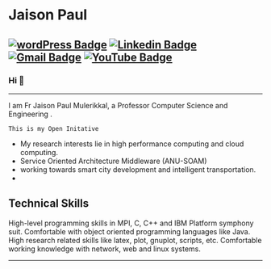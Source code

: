 # Jaison Paul


[![wordPress Badge](https://img.shields.io/badge/MyBlog-blue?style=flat-square&logo=Wordpress&logoColor=white&link=https://jaisonmpaul.github.io)](https://jaisonmpaul.github.io)
[![Linkedin Badge](https://img.shields.io/badge/LinkedIn-blue?style=flat-square&logo=Linkedin&logoColor=white&link=https://www.linkedin.com/in/jaisonmpaul/)](https://www.linkedin.com/in/jaisonmpaul/)
[![Gmail Badge](https://img.shields.io/badge/-jaisonmpaul@gmail.com-c14438?style=flat-square&logo=Gmail&logoColor=white&link=mailto:jaisonmpaul@gmail.com)](jaisonmpaul@gmail.com)
[![YouTube Badge](https://img.shields.io/badge/YouTube-red?style=flat-square&logo=YouTube&logoColor=white&link=https://www.youtube.com/channel/UCEJOxdR1ofpCNAbioWV_viA)](https://www.youtube.com/channel/UCEJOxdR1ofpCNAbioWV_viA)
---
### Hi 👋
---
I am Fr Jaison Paul Mulerikkal, a Professor Computer Science and Engineering .
```
This is my Open Initative 
```
- My research interests lie in high performance computing and cloud computing.
- Service Oriented Architecture Middleware (ANU-SOAM)
- working towards smart city development and intelligent transportation.
- 
## Technical Skills    
High-level programming skills in MPI, C, C++ and IBM Platform symphony suit. Comfortable with object oriented programming languages like Java. High research related skills like latex, plot, gnuplot, scripts, etc. Comfortable working knowledge with network, web and linux systems.


----------------------------------------------
